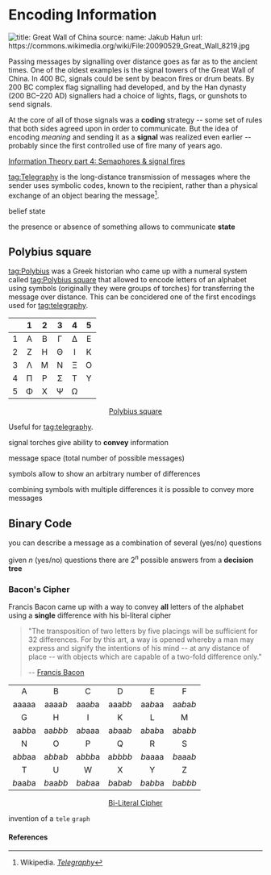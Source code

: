 # Encoding Information

![
    title: Great Wall of China
    source:
        name: Jakub Hałun
        url: https://commons.wikimedia.org/wiki/File:20090529_Great_Wall_8219.jpg
](https://upload.wikimedia.org/wikipedia/commons/3/33/20090529_Great_Wall_8219.jpg)

Passing messages by signalling over distance goes as far as to the ancient
times. One of the oldest examples is the signal towers of the Great Wall of
China. In 400 BC, signals could be sent by beacon fires or drum beats. By 200 BC
complex flag signalling had developed, and by the Han dynasty (200 BC–220 AD)
signallers had a choice of lights, flags, or gunshots to send signals.

At the core of all of those signals was a **coding** strategy -- some set of
rules that both sides agreed upon in order to communicate. But the idea of
encoding *meaning* and sending it as a **signal** was realized even earlier --
probably since the first controlled use of fire many of years ago.

[Information Theory part 4: Semaphores & signal fires](youtube://WrNDeYjcCJA)

[tag:Telegraphy](https://en.wikipedia.org/wiki/Telegraphy)
is the long-distance transmission of messages where the sender uses symbolic
codes, known to the recipient, rather than a physical exchange of an object
bearing the message[^2].

belief state

the presence or absence of something allows to communicate **state**

## Polybius square

[tag:Polybius](https://en.wikipedia.org/wiki/Polybius#Cryptography) was a Greek
historian who came up with a numeral system called
[tag:Polybius square](https://en.wikipedia.org/wiki/Polybius_square)
that allowed to encode letters of an alphabet using symbols (originally they
were groups of torches) for transferring the message over distance.
This can be concidered one of the first encodings used for
[tag:telegraphy](https://en.wikipedia.org/wiki/Telegraphy).

|       |   1   |   2   |   3   |   4   |   5   |
| :---: | :---: | :---: | :---: | :---: | :---: |
|   1   |   A   |   B   |   Γ   |   Δ   |   E   |
|   2   |   Z   |   H   |   Θ   |   I   |   K   |
|   3   |   Λ   |   M   |   N   |   Ξ   |   O   |
|   4   |   Π   |   P   |   Σ   |   T   |   Y   |
|   5   |   Φ   |   X   |   Ψ   |   Ω   |       |

<p style="text-align: center">
    <a href="https://en.wikipedia.org/wiki/Polybius_square" target="_blank">
        Polybius square
    </a>
</p>

<style>
    #polybius-square ~ .table-wrapper:nth-child(16) tr :first-child {
        font-weight: var(--table-head-font-weight);
        color: var(--strong-color);
        background: var(--base-background-color);
    }

    #polybius-square ~ .table-wrapper:nth-child(16) tr :not(:last-child) {
        border-right: 1px solid var(--table-cell-border-color);
    }
</style>

Useful for [tag:telegraphy](https://en.wikipedia.org/wiki/Telegraphy).

signal torches give ability to **convey** information

message space (total number of possible messages)

symbols allow to show an arbitrary number of differences

combining symbols with multiple differences it is possible to convey more
messages

## Binary Code

you can describe a message as a combination of several (yes/no) questions

given $n$ (yes/no) questions there are $2^n$ possible answers from a **decision
tree**

### Bacon's Cipher

Francis Bacon came up with a way to convey **all** letters of the alphabet using
a **single** difference with his bi-literal cipher

> "The transposition of two letters by five placings will be sufficient for 32
> differences. For by this art, a way is opened whereby a man may express and
> signify the intentions of his mind -- at any distance of place -- with objects
> which are capable of a two-fold difference only."
>
> -- [Francis Bacon](https://en.wikipedia.org/wiki/Francis_Bacon)

|           |           |           |             |           |           |
| :-------: | :-------: | :-------: | :---------: | :-------: | :-------: |
|     A     |     B     |     C     |      D      |     E     |     F     |
|   aaaaa   |  aaaa*b*  |  aaa*b*a  |   aaa*bb*   |  aa*b*aa  | aa*b*a*b* |
|     G     |     H     |     I     |      K      |     L     |     M     |
|  aa*bb*a  |  aa*bbb*  |  a*b*aaa  |  a*b*aa*b*  | a*b*a*b*a | a*b*a*bb* |
|     N     |     O     |     P     |      Q      |     R     |     S     |
|  a*bb*aa  | a*bb*a*b* |  a*bbb*a  |   a*bbbb*   |  *b*aaaa  | *b*aaa*b* |
|     T     |     U     |     W     |      X      |     Y     |     Z     |
| *b*aa*b*a | *b*aa*bb* | *b*a*b*aa | *b*a*b*a*b* | *b*a*bb*a | *b*a*bbb* |

<p style="text-align: center">
    <a href="https://en.wikipedia.org/wiki/Bacon%27s_cipher" target="_blank">
        Bi-Literal Cipher
    </a>
</p>

<style>
    .table-wrapper em {
        font-style: initial;
        /* background-color: var(--primary-color); */
        /* color: white; */
        /* color: black; */
        border-bottom: 1px solid var(--primary-color);
        /* text-decoration: underline;
        text-decoration-thickness: 2px;
        text-decoration-color: var(--primary-complementary-color); */
    }

    .table-wrapper tbody tr:nth-child(even) {
        /* text-decoration: underline;
        text-decoration-thickness: 2px; */
        /* border-bottom: 2px solid var(--base-color); */
        /* background-color: var(--primary-color);
        color: black; */
    }
</style>

invention of a `tele` `graph`

#### References

[^1]: Wikipedia. [_Code_](https://en.wikipedia.org/wiki/Code)

[^2]: Wikipedia. [_Telegraphy_](https://en.wikipedia.org/wiki/Telegraphy)

[^Video 1]: Art of the Problem. _Information Theory part 3: What is coding theory?_
[tag.image/youtube:Open Playlist](https://www.youtube.com/playlist?list=PLbg3ZX2pWlgKDVFNwn9B63UhYJVIerzHL)

[^Video 2]: Art of the Problem. _Information Theory part 4: Semaphores & signal fires_
[tag.image/youtube:Open Playlist](https://www.youtube.com/playlist?list=PLbg3ZX2pWlgKDVFNwn9B63UhYJVIerzHL)
